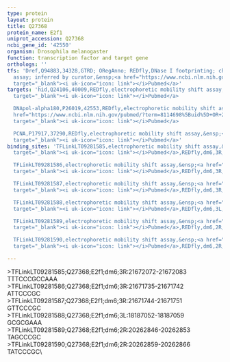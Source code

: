 ```yaml
---
type: protein
layout: protein
title: Q27368
protein_name: E2f1
uniprot_accession: Q27368
ncbi_gene_id: '42550'
organism: Drosophila melanogaster
function: transcription factor and target gene
orthologs: ''
tfs: 'Dref,Q94883,34328,GTRD; ORegAnno; REDfly,DNase I footprinting; chromatin immunoprecipitation
  assay; inferred by curator,&ensp;<a href="https://www.ncbi.nlm.nih.gov/pubmed/?term=9748283%5Buid%5D+OR+20965965%5Buid%5D+OR+26578589%5Buid%5D+OR+27924024%5Buid%5D"
  target="_blank"><i uk-icon="icon: link"></i>Pubmed</a>'
targets: 'hid,Q24106,40009,REDfly,electrophoretic mobility shift assay,&ensp;<a href="https://www.ncbi.nlm.nih.gov/pubmed/?term=20965965%5Buid%5D+OR+19100727%5Buid%5D"
  target="_blank"><i uk-icon="icon: link"></i>Pubmed</a>

  DNApol-alpha180,P26019,42553,REDfly,electrophoretic mobility shift assay,&ensp;<a
  href="https://www.ncbi.nlm.nih.gov/pubmed/?term=8114698%5Buid%5D+OR+20965965%5Buid%5D"
  target="_blank"><i uk-icon="icon: link"></i>Pubmed</a>

  PCNA,P17917,37290,REDfly,electrophoretic mobility shift assay,&ensp;<a href="https://www.ncbi.nlm.nih.gov/pubmed/?term=7559650%5Buid%5D+OR+20965965%5Buid%5D"
  target="_blank"><i uk-icon="icon: link"></i>Pubmed</a>'
binding_sites: 'TFLinkLT09281585,electrophoretic mobility shift assay,&ensp;<a href="https://www.ncbi.nlm.nih.gov/pubmed/?term=8114698;20965965%5Buid%5D"
  target="_blank"><i uk-icon="icon: link"></i>Pubmed</a>,REDfly,dm6,3R,21672072,21672083,NA

  TFLinkLT09281586,electrophoretic mobility shift assay,&ensp;<a href="https://www.ncbi.nlm.nih.gov/pubmed/?term=8114698;20965965%5Buid%5D"
  target="_blank"><i uk-icon="icon: link"></i>Pubmed</a>,REDfly,dm6,3R,21671735,21671742,NA

  TFLinkLT09281587,electrophoretic mobility shift assay,&ensp;<a href="https://www.ncbi.nlm.nih.gov/pubmed/?term=8114698;20965965%5Buid%5D"
  target="_blank"><i uk-icon="icon: link"></i>Pubmed</a>,REDfly,dm6,3R,21671744,21671751,NA

  TFLinkLT09281588,electrophoretic mobility shift assay,&ensp;<a href="https://www.ncbi.nlm.nih.gov/pubmed/?term=19100727;20965965%5Buid%5D"
  target="_blank"><i uk-icon="icon: link"></i>Pubmed</a>,REDfly,dm6,3L,18187052,18187059,NA

  TFLinkLT09281589,electrophoretic mobility shift assay,&ensp;<a href="https://www.ncbi.nlm.nih.gov/pubmed/?term=7559650;20965965%5Buid%5D"
  target="_blank"><i uk-icon="icon: link"></i>Pubmed</a>,REDfly,dm6,2R,20262846,20262853,NA

  TFLinkLT09281590,electrophoretic mobility shift assay,&ensp;<a href="https://www.ncbi.nlm.nih.gov/pubmed/?term=7559650;20965965%5Buid%5D"
  target="_blank"><i uk-icon="icon: link"></i>Pubmed</a>,REDfly,dm6,2R,20262859,20262866,NA'

---
```

\>TFLinkLT09281585;Q27368;E2f1;dm6;3R:21672072-21672083\TTTCCCGCCAAA\\>TFLinkLT09281586;Q27368;E2f1;dm6;3R:21671735-21671742\ATTCCCGC\\>TFLinkLT09281587;Q27368;E2f1;dm6;3R:21671744-21671751\GTTCCCGC\\>TFLinkLT09281588;Q27368;E2f1;dm6;3L:18187052-18187059\GCGCGAAA\\>TFLinkLT09281589;Q27368;E2f1;dm6;2R:20262846-20262853\TAGCCCGC\\>TFLinkLT09281590;Q27368;E2f1;dm6;2R:20262859-20262866\TATCCCGC\